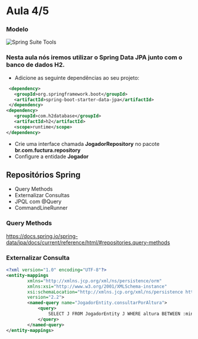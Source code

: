 # Aula 4/5


### Modelo

![ Spring Suite Tools](https://i.ibb.co/hXHtQ6z/image.png "Spring Suite Tools")


### Nesta aula nós iremos utilizar o Spring Data JPA junto com o banco de dados H2. 

- Adicione as seguinte dependências ao seu projeto:

```xml
 <dependency>
   <groupId>org.springframework.boot</groupId>
   <artifactId>spring-boot-starter-data-jpa</artifactId>
 </dependency>
<dependency>
   <groupId>com.h2database</groupId>
   <artifactId>h2</artifactId>
   <scope>runtime</scope>
</dependency>
```

- Crie uma interface chamada **JogadorRepository** no pacote **br.com.fuctura.repository**
- Configure a entidade **Jogador**

## Repositórios Spring
- Query Methods
- Externalizar Consultas
- JPQL com @Query
- CommandLineRunner

### Query Methods
https://docs.spring.io/spring-data/jpa/docs/current/reference/html/#repositories.query-methods

### Externalizar Consulta
```xml
<?xml version="1.0" encoding="UTF-8"?>
<entity-mappings
        xmlns="http://xmlns.jcp.org/xml/ns/persistence/orm"
        xmlns:xsi="http://www.w3.org/2001/XMLSchema-instance"
        xsi:schemaLocation="http://xmlns.jcp.org/xml/ns/persistence http://xmlns.jcp.org/xml/ns/persistence/orm_2_2.xsd"
        version="2.2">
        <named-query name="JogadorEntity.consultarPorAltura">
            <query>
                SELECT J FROM JogadorEntity J WHERE altura BETWEEN :min AND :max
            </query>
        </named-query>
</entity-mappings>
```
